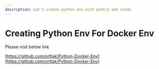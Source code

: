```yaml
---
description: Let's create python env with poetry and conda
---
```


# Creating Python Env For Docker Env

Please visit below link

[https://github.com/orttak/Python-Docker-Env](https://github.com/orttak/Python-Docker-Env)
